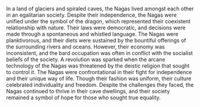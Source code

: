 In a land of glaciers and spiraled caves, the Nagas lived amongst each other in an egalitarian society. Despite their independence, the Nagas were unified under the symbol of the dragon, which represented their coexistent relationship with nature. Their laws were democratic, and decisions were made through a spontaneous and whistled language. The Nagas were planktivorous, and their diets were sustained by the bountiful offerings of the surrounding rivers and oceans. However, their economy was inconsistent, and the bard occupation was often in conflict with the socialist beliefs of the society. A revolution was sparked when the arcane technology of the Nagas was threatened by the deistic religion that sought to control it. The Nagas were confrontational in their fight for independence and their unique way of life. Though their fashion was uniform, their culture celebrated individuality and freedom. Despite the challenges they faced, the Nagas continued to thrive in their cave dwellings, and their society remained a symbol of hope for those who sought true equality.